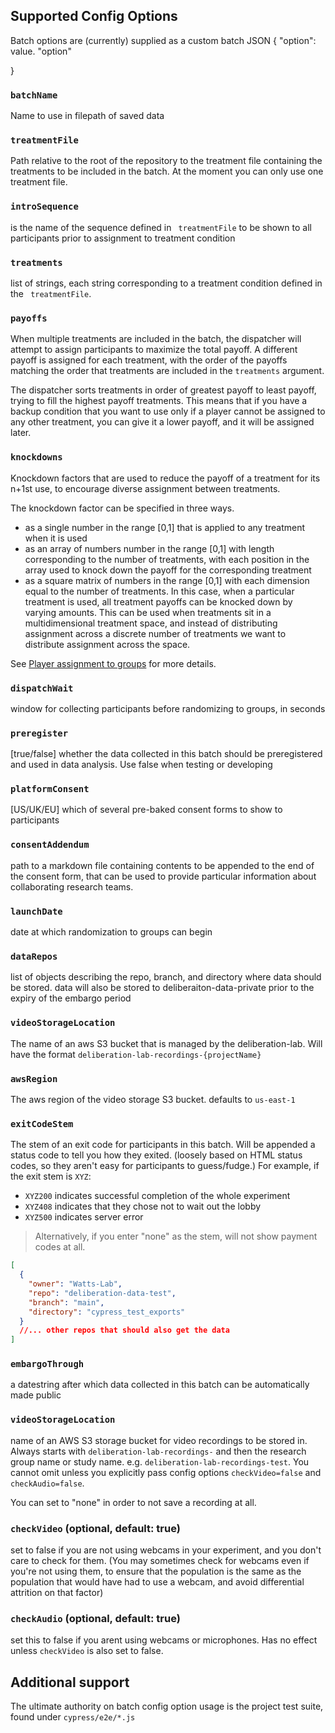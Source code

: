 ## Supported Config Options

Batch options are (currently) supplied as a custom batch JSON
{
"option": value.
"option"

}

### `batchName`

Name to use in filepath of saved data

### `treatmentFile`

Path relative to the root of the repository to the treatment file containing the treatments to be included in the batch. At the moment you can only use one treatment file.

### `introSequence`

is the name of the sequence defined in ` treatmentFile`
to be shown to all participants prior to assignment to treatment condition

### `treatments`

list of strings, each string corresponding to a treatment condition defined in the ` treatmentFile`.

### `payoffs`

When multiple treatments are included in the batch, the dispatcher will attempt to assign participants to maximize the total payoff. A different payoff is assigned for each treatment, with the order of the payoffs matching the order that treatments are included in the `treatments` argument.

The dispatcher sorts treatments in order of greatest payoff to least payoff, trying to fill the highest payoff treatments. This means that if you have a backup condition that you want to use only if a player cannot be assigned to any other treatment, you can give it a lower payoff, and it will be assigned later.

### `knockdowns`

Knockdown factors that are used to reduce the payoff of a treatment for its n+1st use, to encourage diverse assignment between treatments.

The knockdown factor can be specified in three ways.

- as a single number in the range [0,1] that is applied to any treatment when it is used
- as an array of numbers number in the range [0,1] with length corresponding to the number of treatments, with each position in the array used to knock down the payoff for the corresponding treatment
- as a square matrix of numbers in the range [0,1] with each dimension equal to the number of treatments. In this case, when a particular treatment is used, all treatment payoffs can be knocked down by varying amounts. This can be used when treatments sit in a multidimensional treatment space, and instead of distributing assignment across a discrete number of treatments we want to distribute assignment across the space.

See [Player assignment to groups](groupAssignment.md) for more details.

### `dispatchWait`

window for collecting participants before randomizing to groups, in seconds

### `preregister`

[true/false] whether the data collected in this batch should be preregistered and used in data analysis. Use false when testing or developing

### `platformConsent`

[US/UK/EU] which of several pre-baked consent forms to show to participants

### `consentAddendum`

path to a markdown file containing contents to be appended to the end of the consent form, that can be used to provide particular information about collaborating research teams.

### `launchDate`

date at which randomization to groups can begin

### `dataRepos`

list of objects describing the repo, branch, and directory where data should be stored. data will also be stored to deliberaiton-data-private prior to the expiry of the embargo period

### `videoStorageLocation`

The name of an aws S3 bucket that is managed by the deliberation-lab. Will have the format `deliberation-lab-recordings-{projectName}`

### `awsRegion`

The aws region of the video storage S3 bucket. defaults to `us-east-1`

### `exitCodeStem`

The stem of an exit code for participants in this batch. Will be appended a status code to tell you how they exited. (loosely based on HTML status codes, so they aren't easy for participants to guess/fudge.) For example, if the exit stem is `XYZ`:

- `XYZ200` indicates successful completion of the whole experiment
- `XYZ408` indicates that they chose not to wait out the lobby
- `XYZ500` indicates server error

> Alternatively, if you enter "none" as the stem, will not show payment codes at all.

```json
[
  {
    "owner": "Watts-Lab",
    "repo": "deliberation-data-test",
    "branch": "main",
    "directory": "cypress_test_exports"
  }
  //... other repos that should also get the data
]
```

### `embargoThrough`

a datestring after which data collected in this batch can be automatically made public

### `videoStorageLocation`

name of an AWS S3 storage bucket for video recordings to be stored in. Always starts with `deliberation-lab-recordings-` and then the research group name or study name. e.g. `deliberation-lab-recordings-test`. You cannot omit unless you explicitly pass config options `checkVideo=false` and `checkAudio=false`.

You can set to "none" in order to not save a recording at all.

### `checkVideo` (optional, default: true)

set to false if you are not using webcams in your experiment, and you don't care to check for them. (You may sometimes check for webcams even if you're not using them, to ensure that the population is the same as the population that would have had to use a webcam, and avoid differential attrition on that factor)

### `checkAudio` (optional, default: true)

set this to false if you arent using webcams or microphones. Has no effect unless `checkVideo` is also set to false.

## Additional support

The ultimate authority on batch config option usage is the project test suite, found under `cypress/e2e/*.js`
